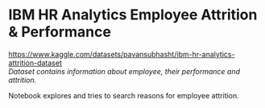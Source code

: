 # IBM HR Analytics Employee Attrition &amp; Performance

https://www.kaggle.com/datasets/pavansubhasht/ibm-hr-analytics-attrition-dataset
<br>
<i>Dataset contains information about employee, their performance and attrition.</i>

Notebook explores and tries to search reasons for employee attrition.
